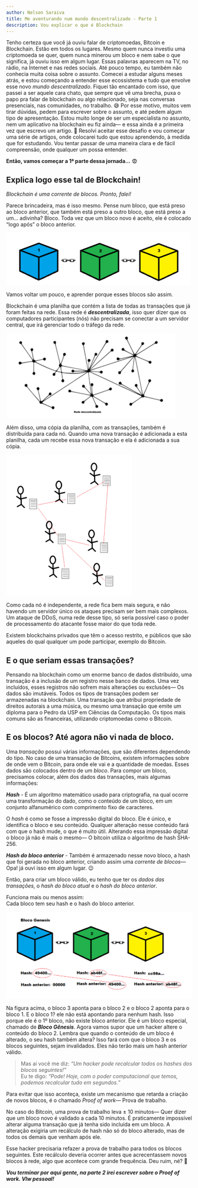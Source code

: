 ```yaml
---
author: Nelson Saraiva
title: Me aventurando num mundo descentralizado - Parte 1
description: Vou explicar o que é Blockchain
---
```


Tenho certeza que você já ouviu falar de criptomoedas, Bitcoin e Blockchain. Estão em todos os lugares. Mesmo quem nunca investiu uma criptomoeda se quer, quem nunca minerou um bloco e nem sabe o que significa, já ouviu isso em algum lugar. Essas palavras aparecem na TV, no rádio, na Internet e nas redes sociais.
Até pouco tempo, eu também não conhecia muita coisa sobre o assunto. Comecei a estudar alguns meses atrás, e estou começando a entender esse ecossistema e tudo que envolve esse novo _mundo descentralizado_. Fiquei tão encantado com isso, que passei a ser aquele cara chato, que sempre que vê uma brecha, puxa o papo pra falar de blockchain ou algo relacionado, seja nas conversas presenciais, nas comunidades, no trabalho. 😅 
Por esse motivo, muitos vem tirar dúvidas, pedem para escrever  sobre o assunto, e até pedem algum tipo de apresentação.
Estou muito longe de ser um especialista no assunto, nem um aplicativo na blockchain eu fiz ainda&mdash; e essa ainda é a primeira vez que escrevo um artigo. 😬
Resolvi aceitar esse desafio e vou começar uma série de artigos, onde colocarei tudo que estou aprendendo, à medida que for estudando. Vou tentar passar de uma maneira clara e de fácil compreensão, onde qualquer um possa entender.

**Então, vamos começar a 1ª parte dessa jornada…** 😨

## Explica logo esse tal de Blockchain!

_Blockchain é uma corrente de blocos. Pronto, falei!_

Parece brincadeira, mas é isso mesmo. Pense num bloco, que está preso ao bloco anterior, que também está preso a outro bloco, que está preso a um… adivinha? Bloco.
Toda vez que um bloco novo é aceito, ele é colocado “logo após” o bloco anterior.

![Blockchain](https://raw.githubusercontent.com/nsaraiva/posts/main/aHub-Tech/images/blockchain.png)

Vamos voltar um pouco, e aprender porque esses blocos são assim.

Blockchain é uma planilha que contém a lista de todas as transações que já foram feitas na rede. Essa rede é **_descentralizada_**, isso quer dizer que os computadores participantes (nós) não precisam se conectar a um servidor central, que irá gerenciar todo o tráfego da rede.

![decentralized network](https://raw.githubusercontent.com/nsaraiva/posts/main/aHub-Tech/images/decentralized_network.png)
 
Além disso, uma cópia da planilha, com as transações, também é distribuída para cada nó. Quando uma nova transação é adicionada a esta planilha, cada um recebe essa nova transação e ela é adicionada a sua cópia.

![distributed network](https://raw.githubusercontent.com/nsaraiva/posts/main/aHub-Tech/images/distributed_network.png)

Como cada nó é independente, a rede fica bem mais segura, e não havendo um servidor único os ataques precisam ser bem mais complexos. Um ataque de DDoS, numa rede desse tipo, só seria possível caso o poder de processamento do atacante fosse maior do que toda rede.

Existem blockchains privados que têm o acesso restrito, e públicos que são aqueles do qual qualquer um pode participar, exemplo do Bitcoin.

## E o que seriam essas transações?
Pensando na blockchain como um enorme banco de dados distribuído, uma transação é a inclusão de um registro nesse banco de dados. Uma vez incluídos, esses registros não sofrem mais alterações ou exclusões&mdash; Os dados  são imutáveis.
Todos os tipos de transações podem ser armazenadas na blockchain. Uma transação que atribui propriedade de direitos autorais a uma música, ou mesmo uma transação que emite um diploma para o Pedro da USP em Ciências da Computação.
Os tipos mais comuns são as financeiras, utilizando criptomoedas como o Bitcoin.

## E os blocos? Até agora não vi nada de bloco.
Uma _transação_ possui várias informações, que são diferentes dependendo do tipo. No caso de uma transação de Bitcoins, existem informações sobre de onde vem o Bitcoin, para onde ele vai e a quantidade de moedas. Esses dados são colocados dentro de um _bloco_.
Para compor um bloco, precisamos colocar, além dos dados das transações, mais  algumas informações:

**_Hash_** - É um algoritmo matemático usado para criptografia, na qual ocorre uma transformação do dado, como o conteúdo de um bloco, em um conjunto alfanumérico com comprimento fixo de caracteres.

O _hash_ é como se fosse a impressão digital do bloco. Ele é único, e identifica o bloco e seu conteúdo. Qualquer alteração nesse conteúdo fará com que o hash mude, o que é muito útil. Alterando essa impressão digital o bloco já não é mais o mesmo&mdash; O bitcoin utiliza o algoritmo de hash SHA-256.

**_Hash do bloco anterior_** - Também é armazenado nesse novo bloco, a hash que foi gerada no bloco anterior, criando assim uma _corrente de blocos_&mdash; Opa! já ouvi isso em algum lugar. 😉

Então, para criar um bloco válido, eu tenho que ter os _dados das transações_, o _hash do bloco atual_ e o _hash do bloco anterior_.

Funciona mais ou menos assim:<br>
Cada bloco tem seu hash e o hash do bloco anterior. 

![blockchain and Hashes](https://raw.githubusercontent.com/nsaraiva/posts/main/aHub-Tech/images/blockchain2.png)

Na figura acima, o bloco 3 aponta para o bloco 2 e o bloco 2 aponta para o bloco 1. E o bloco 1? ele não está apontando para nenhum hash. Isso porque ele é o 1º bloco, não existe bloco anterior. Ele é um bloco especial, chamado de **_Bloco Gênesis_**.
Agora vamos supor que um hacker altere o conteúdo do bloco 2. Lembra que quando o conteúdo de um bloco é alterado, o seu hash também altera? Isso fará com que o bloco 3 e os blocos seguintes, sejam invalidados. Eles não terão mais um hash anterior válido.

>Mas aí você me diz: _“Um hacker pode recalcular todos os hashes dos blocos seguintes!”_<br>
Eu te digo: _“Pode! Hoje, com o poder computacional que temos, podemos recalcular tudo em segundos.”_ 

Para evitar que isso aconteça, existe um mecanismo que retarda a criação de novos blocos, é o chamado _Proof of work_&mdash; Prova de trabalho.

No caso do Bitcoin, uma prova de trabalho leva ± 10 minutos&mdash; Quer dizer que um bloco novo é validado a cada 10 minutos.
É praticamente impossível alterar alguma transação que já tenha sido incluída em um bloco. A alteração exigiria um recálculo de hash não só do bloco alterado, mas de todos os demais que venham após ele. 

Esse hacker precisaria refazer a prova de trabalho para todos os blocos seguintes. Este recálculo deveria ocorrer antes que acrecentassem novos blocos à rede, algo que acontece com grande frequência. Deu ruim, né? 😬

**_Vou terminar por aqui gente, na parte 2 irei escrever sobre o Proof of work. Vlw pessoal!_** 